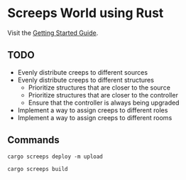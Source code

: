 # Screeps World using Rust
Visit the [Getting Started Guide](./docs/start.md).

## TODO
- Evenly distribute creeps to different sources
- Evenly distribute creeps to different structures
  - Prioritize structures that are closer to the source
  - Prioritize structures that are closer to the controller
  - Ensure that the controller is always being upgraded
- Implement a way to assign creeps to different roles
- Implement a way to assign creeps to different rooms

## Commands

```
cargo screeps deploy -m upload

cargo screeps build
```